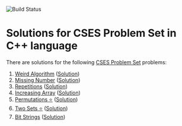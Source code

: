 ![Build Status](https://cses.fi/logo.png?1)

# Solutions for CSES Problem Set in C++ language

There are solutions for the following [CSES Problem Set](https://cses.fi/problemset/list/) problems:

1. [Weird Algorithm](https://cses.fi/problemset/task/1068) ([Solution](https://github.com/naitik360/CSES-Problem-Set-Solution/blob/main/1.Weird%20Algorithm)) 
2. [Missing Number](https://cses.fi/problemset/task/1083) ([Solution](https://github.com/naitik360/CSES-Problem-Set-Solution/blob/main/2.%20Missing%20Number)) 
3. [Repetitions](https://cses.fi/problemset/task/1069/) ([Solution](https://github.com/naitik360/CSES-Problem-Set-Solution/blob/main/3.Repetitions)) 
3. [Increasing Array](https://cses.fi/problemset/task/1094/) ([Solution](https://github.com/naitik360/CSES-Problem-Set-Solution/blob/main/4.Increasing%20Array)) 
4. [Permutations ⭐](https://cses.fi/problemset/task/1070/) ([Solution](https://github.com/naitik360/CSES-Problem-Set-Solution/blob/main/5.%20Permutations%20(%E2%9C%A8))) 
8. [Two Sets ⭐](https://cses.fi/problemset/task/1092/) ([Solution](https://github.com/naitik360/CSES-Problem-Set-Solution/blob/main/8.%20Two%20Sets)) 
9. [Bit Strings](https://cses.fi/problemset/result/3325939/) ([Solution](https://github.com/naitik360/CSES-Problem-Set-Solution/blob/main/9.%20Bit%20Strings)) 
